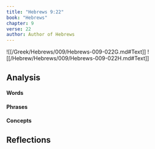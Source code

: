 ```yaml
---
title: "Hebrews 9:22"
book: "Hebrews"
chapter: 9
verse: 22
author: Author of Hebrews
---
```

![[/Greek/Hebrews/009/Hebrews-009-022G.md#Text]]
![[/Hebrew/Hebrews/009/Hebrews-009-022H.md#Text]]

## Analysis

#### Words

#### Phrases

#### Concepts

## Reflections
